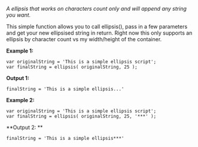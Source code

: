 *A ellipsis that works on characters count only and will append any string you want.*

This simple function allows you to call ellipsis(), pass in a few parameters and get your new ellipsised string in return.
Right now this only supports an ellipsis by character count vs my width/height of the container.


**Example 1:**

    var originalString = 'This is a simple ellipsis script';
    var finalString = ellipsis( originalString, 25 );

**Output 1:**

    finalString = 'This is a simple ellipsis...'

**Example 2:**

    var originalString = 'This is a simple ellipsis script';
    var finalString = ellipsis( originalString, 25, '***' );

**Output 2: **

    finalString = 'This is a simple ellipsis***'